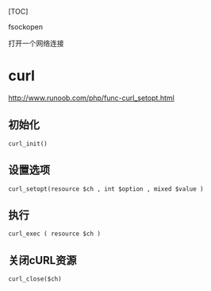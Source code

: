 [TOC]

fsockopen

 打开一个网络连接



# curl

http://www.runoob.com/php/func-curl_setopt.html

## 初始化

`curl_init()`

## 设置选项

`curl_setopt(resource $ch , int $option , mixed $value )`





## 执行

`curl_exec ( resource $ch )`





## 关闭cURL资源

`curl_close($ch)`











